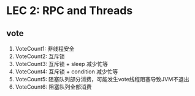 # LEC 2: RPC and Threads

## vote
1. VoteCount1: 非线程安全        
2. VoteCount2: 互斥锁      
3. VoteCount3: 互斥锁 + sleep 减少忙等     
4. VoteCount4: 互斥锁 + condition 减少忙等     
5. VoteCount5: 阻塞队列部分消费，可能发生vote线程阻塞导致JVM不退出    
6. VoteCount6: 阻塞队列全部消费     